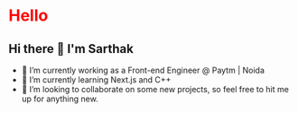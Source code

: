 <style type="text/css" rel="stylesheet">
  .greeting {
    color: red
  }
</style>


<h1 class="greeting">
  Hello
</h1>

## Hi there 👋 I'm Sarthak

- 🔭 I’m currently working as a Front-end Engineer @ Paytm | Noida
- 🌱 I’m currently learning Next.js and C++
- 👯 I’m looking to collaborate on some new projects, so feel free to hit me up for anything new.

